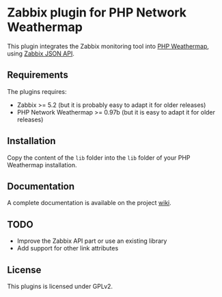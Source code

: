 # Zabbix plugin for PHP Network Weathermap

This plugin integrates the Zabbix monitoring tool into [PHP Weathermap](http://www.network-weathermap.com), using [Zabbix JSON API](https://www.zabbix.com/documentation/2.0/manual/appendix/api/api).

## Requirements

The plugins requires:
* Zabbix >= 5.2 (but it is probably easy to adapt it for older releases)
* PHP Network Weathermap >= 0.97b (but it is easy to adapt it for older releases)

## Installation

Copy the content of the `lib` folder into the `lib` folder of your PHP Weathermap installation.

## Documentation

A complete documentation is available on the project [wiki](https://github.com/amousset/php-weathermap-zabbix-plugin/wiki).

## TODO

* Improve the Zabbix API part or use an existing library
* Add support for other link attributes

## License

This plugins is licensed under GPLv2.
